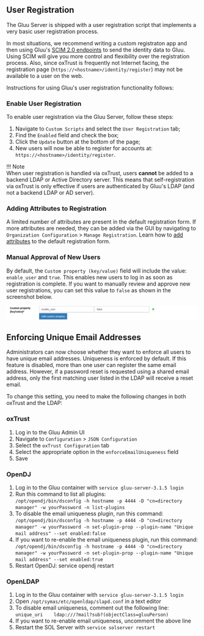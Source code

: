 ## User Registration 
The Gluu Server is shipped with a user registration script that implements a very basic user registration process. 

In most situations, we recommend writing a custom registraton app and then using Gluu's [SCIM 2.0 endpoints](./scim2.md#supporting-a-user-registration-process-with-scim) to send the identity data to Gluu. Using SCIM will give you more control and flexibility over the registration process. Also, since oxTrust is frequently not Internet facing, the registration page (`https://<hostname>/identity/register`) may not be available to a user on the web.  

Instructions for using Gluu's user registration functionality follows:  

### Enable User Registration  
To enable user registration via the Gluu Server, follow these steps:  

1. Navigate to `Custom Scripts` and select the `User Registration` tab;  
1. Find the `Enabled` field and check the box;  
1. Click the `Update` button at the bottom of the page;  
1. New users will now be able to register for accounts at: `https://<hostname>/identity/register`.  

!!! Note  
    When user registration is handled via oxTrust, users **cannot** be added to a backend LDAP or Active Directory server. This means that self-registration via oxTrust is only effective if users are authenticated by Gluu's LDAP (and not a backend LDAP or AD server).  

### Adding Attributes to Registration  
A limited number of attributes are present in the default registration form. If more attributes are needed, they can be added via the GUI by navigating to `Organization Configuration` > `Manage Registration`. Learn how to [add attributes](../admin-guide/oxtrust-ui.md#manage-registration) to the default registration form.  

### Manual Approval of New Users
By default, the `Custom property (key/value)` field will include the value: `enable_user` and `true`. This enables new users to log in as soon as registration is complete. If you want to manually review and approve new user registrations, you can set this value to `false` as shown in the screenshot below.  

![image](../img/admin-guide/user/config-manage-script_enable.png)  

## Enforcing Unique Email Addresses
Administrators can now choose whether they want to enforce all users to have unique email addresses. Uniqueness is enforced by default. If this feature is disabled, more than one user can register the same email address. However, if a password reset is requested using a shared email address, only the first matching user listed in the LDAP will receive a reset email.

To change this setting, you need to make the following changes in both oxTrust and the LDAP:

### oxTrust
1. Log in to the Gluu Admin UI
1. Navigate to `Configuration` > `JSON Configuration`
1. Select the `oxTrust Configuration` tab
1. Select the appropriate option in the `enforceEmailUniqueness` field
1. Save

### OpenDJ
1. Log in to the Gluu container with `service gluu-server-3.1.5 login`
1. Run this command to list all plugins:  
    `/opt/opendj/bin/dsconfig -h hostname -p 4444 -D "cn=directory manager" -w yourPassword -n list-plugins`
1. To disable the email uniqueness plugin, run this command:  
    `/opt/opendj/bin/dsconfig -h hostname -p 4444 -D "cn=directory manager" -w yourPassword -n set-plugin-prop --plugin-name "Unique mail address" --set enabled:false`
1. If you want to re-enable the email uniqueness plugin, run this command:  
    `/opt/opendj/bin/dsconfig -h hostname -p 4444 -D "cn=directory manager" -w yourPassword -n set-plugin-prop --plugin-name "Unique mail address" --set enabled:true`
1. Restart OpenDJ: service opendj restart

### OpenLDAP
1. Log in to the Gluu container with `service gluu-server-3.1.5 login`
1. Open `/opt/symas/etc/openldap/slapd.conf` in a text editor
1. To disable email uniqueness, comment out the following line:  
    `unique_uri    ldap:///?mail?sub?(objectClass=gluuPerson)`
1. If you want to re-enable email uniqueness, uncomment the above line
1. Restart the SOL Server with `service solserver restart`
